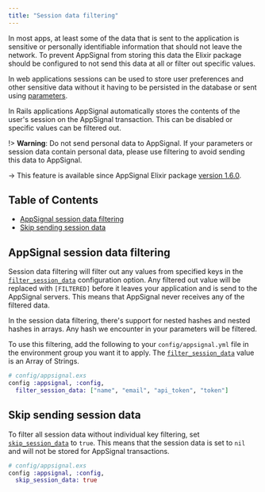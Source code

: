 ```yaml
---
title: "Session data filtering"
---
```

In most apps, at least some of the data that is sent to the application is sensitive or personally identifiable information that should not leave the network. To prevent AppSignal from storing this data the Elixir package should be configured to not send this data at all or filter out specific values.

In web applications sessions can be used to store user preferences and other sensitive data without it having to be persisted in the database or sent using [parameters](parameter-filtering.html).

In Rails applications AppSignal automatically stores the contents of the user's session on the AppSignal transaction. This can be disabled or specific values can be filtered out.

!> **Warning**: Do not send personal data to AppSignal. If your parameters or session data contain personal data, please use filtering to avoid sending this data to AppSignal.

-> This feature is available since AppSignal Elixir package [version 1.6.0](https://blog.appsignal.com/2018/05/08/elixir-integration-1-6.html).

## Table of Contents

- [AppSignal session data filtering](#appsignal-session-data-filtering)
- [Skip sending session data](#skip-sending-session-data)

## AppSignal session data filtering

Session data filtering will filter out any values from specified keys in the [`filter_session_data`](/elixir/configuration/options.html#appsignal_filter_session_data-filter_session_data) configuration option. Any filtered out value will be replaced with `[FILTERED]` before it leaves your application and is send to the AppSignal servers. This means that AppSignal never receives any of the filtered data.

In the session data filtering, there's support for nested hashes and nested hashes in arrays. Any hash we encounter in your parameters will be filtered.

To use this filtering, add the following to your `config/appsignal.yml` file in the environment group you want it to apply. The [`filter_session_data`](/elixir/configuration/options.html#appsignal_filter_session_data-filter_session_data) value is an Array of Strings.

```elixir
# config/appsignal.exs
config :appsignal, :config,
  filter_session_data: ["name", "email", "api_token", "token"]
```

## Skip sending session data

To filter all session data without individual key filtering, set [`skip_session_data`](/elixir/configuration/options.html#appsignal_skip_session_data-skip_session_data) to `true`. This means that the session data is set to `nil` and will not be stored for AppSignal transactions.

```elixir
# config/appsignal.exs
config :appsignal, :config,
  skip_session_data: true
```
